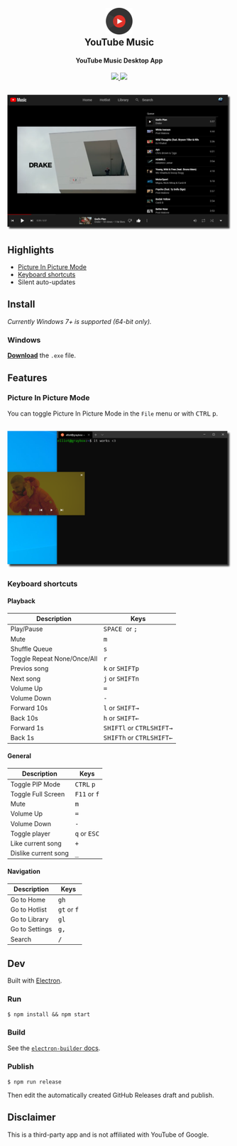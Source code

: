 <h2 align="center">
  <br>
  <a href="https://github.com/iMro0t/youtube-music"><img src="static/icon.png" height="60" width="60"></a>
  <br>
  YouTube Music
  <br>
</h2>

<h4 align="center">YouTube Music Desktop App</h4>

<p align="center">
  <a href="https://github.com/iMro0t/youtube-music/releases">
    <img src="https://img.shields.io/github/v/release/iMro0t/youtube-music">
  </a>
 <a href="https://github.com/iMro0t/youtube-music/releases/latest">
    <img src="https://img.shields.io/github/downloads/iMro0t/youtube-music/total">
  </a>
</p>

<br>

<a href="https://github.com/iMro0t/youtube-music/releases/latest">
	<img src="media/preview.PNG" width="846">
</a>

## Highlights

- [Picture In Picture Mode](#picture-in-picture-mode)
- [Keyboard shortcuts](#keyboard-shortcuts)
- Silent auto-updates

## Install

_Currently Windows 7+ is supported (64-bit only)._

### Windows

[**Download**](https://github.com/iMro0t/youtube-music/releases/latest) the `.exe` file.

## Features

### Picture In Picture Mode

You can toggle Picture In Picture Mode in the `File` menu or with <kbd>CTRL</kbd> <kbd>p</kbd>.

<br>

<a href="https://github.com/iMro0t/youtube-music/releases/latest">
	<img src="media/pip.PNG" width="846">
</a>

### Keyboard shortcuts

#### Playback

| Description                 | Keys                                                                        |
| --------------------------- | --------------------------------------------------------------------------- |
| Play/Pause                  | <kbd>SPACE </kbd>or <kbd>; </kbd>                                           |
| Mute                        | <kbd>m</kbd>                                                                |
| Shuffle Queue               | <kbd>s</kbd>                                                                |
| Toggle Repeat None/Once/All | <kbd>r</kbd>                                                                |
| Previos song                | <kbd>k</kbd> or <kbd>SHIFT</kbd><kbd>p</kbd>                                |
| Next song                   | <kbd>j</kbd> or <kbd>SHIFT</kbd><kbd>n</kbd>                                |
| Volume Up                   | <kbd>=</kbd>                                                                |
| Volume Down                 | <kbd>-</kbd>                                                                |
| Forward 10s                 | <kbd>l</kbd> or <kbd>SHIFT</kbd><kbd>→</kbd>                                |
| Back 10s                    | <kbd>h</kbd> or <kbd>SHIFT</kbd><kbd>←</kbd>                                |
| Forward 1s                  | <kbd>SHIFT</kbd><kbd>l</kbd> or <kbd>CTRL</kbd><kbd>SHIFT</kbd><kbd>→</kbd> |
| Back 1s                     | <kbd>SHIFT</kbd><kbd>h</kbd> or <kbd>CTRL</kbd><kbd>SHIFT</kbd><kbd>←</kbd> |

#### General

| Description          | Keys                           |
| -------------------- | ------------------------------ |
| Toggle PIP Mode      | <kbd>CTRL</kbd> <kbd>p</kbd>   |
| Toggle Full Screen   | <kbd>F11</kbd> or <kbd>f</kbd> |
| Mute                 | <kbd>m</kbd>                   |
| Volume Up            | <kbd>=</kbd>                   |
| Volume Down          | <kbd>-</kbd>                   |
| Toggle player        | <kbd>q</kbd> or <kbd>ESC</kbd> |
| Like current song    | <kbd>+</kbd>                   |
| Dislike current song | <kbd>\_</kbd>                  |

#### Navigation

| Description    | Keys                          |
| -------------- | ----------------------------- |
| Go to Home     | <kbd>gh</kbd>                 |
| Go to Hotlist  | <kbd>gt</kbd> or <kbd>f</kbd> |
| Go to Library  | <kbd>gl</kbd>                 |
| Go to Settings | <kbd>g,</kbd>                 |
| Search         | <kbd>/</kbd>                  |

## Dev

Built with [Electron](https://electronjs.org).

### Run

```
$ npm install && npm start
```

### Build

See the [`electron-builder` docs](https://www.electron.build/multi-platform-build).

### Publish

```
$ npm run release
```

Then edit the automatically created GitHub Releases draft and publish.

## Disclaimer

This is a third-party app and is not affiliated with YouTube of Google.
